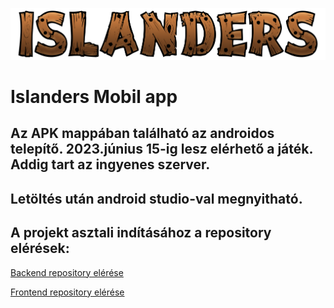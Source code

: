 ![Islanders logo](./public/images/islanders_logo.png)

# Islanders Mobil app

## Az APK mappában található az androidos telepítő. 2023.június 15-ig lesz elérhető a játék. Addig tart az ingyenes szerver.

## Letöltés után android studio-val megnyitható.

## A projekt asztali indításához a repository elérések: 

[Backend repository elérése](https://github.com/LeknerNorbert/Islands)

[Frontend repository elérése](https://github.com/fireball90/island_base)
